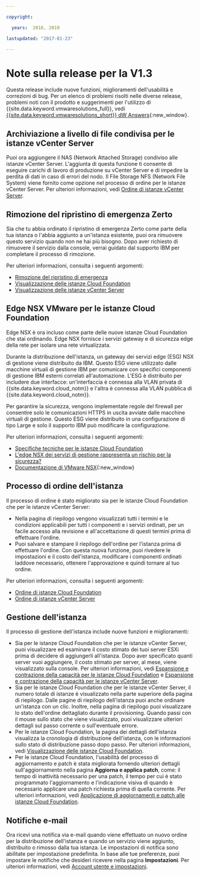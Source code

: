 ```yaml
---

copyright:

  years:  2016, 2019

lastupdated: "2017-01-23"

---
```


# Note sulla release per la V1.3

Questa release include nuove funzioni, miglioramenti dell'usabilità e correzioni di bug. Per un elenco di problemi risolti nelle diverse release, problemi noti con il prodotto e suggerimenti per l'utilizzo di {{site.data.keyword.vmwaresolutions_full}}, vedi [{{site.data.keyword.vmwaresolutions_short}} dW Answers](https://developer.ibm.com/answers/topics/cloudvmw/){:new_window}.

## Archiviazione a livello di file condivisa per le istanze vCenter Server

Puoi ora aggiungere il NAS (Network Attached Storage) condiviso alle istanze vCenter Server. L'aggiunta di questa funzione ti consente di eseguire carichi di lavoro di produzione su vCenter Server e di impedire la perdita di dati in caso di errori del nodo. Il File Storage NFS (Network File System) viene fornito come opzione nel processo di ordine per le istanze vCenter Server. Per ulteriori informazioni, vedi [Ordine di istanze vCenter Server](/docs/services/vmwaresolutions/vcenter/vc_orderinginstance.html).

## Rimozione del ripristino di emergenza Zerto

Sia che tu abbia ordinato il ripristino di emergenza Zerto come parte della tua istanza o l'abbia aggiunto a un'istanza esistente, puoi ora rimuovere questo servizio quando non ne hai più bisogno. Dopo aver richiesto di rimuovere il servizio dalla console, verrai guidato dal supporto IBM per completare il processo di rimozione.

Per ulteriori informazioni, consulta i seguenti argomenti:

* [Rimozione del ripristino di emergenza](/docs/services/vmwaresolutions/services/removingzertodr.html)
* [Visualizzazione delle istanze Cloud Foundation](/docs/services/vmwaresolutions/sddc/sd_viewinginstances.html)
* [Visualizzazione delle istanze vCenter Server](/docs/services/vmwaresolutions/vcenter/vc_viewinginstances.html)

## Edge NSX VMware per le istanze Cloud Foundation

Edge NSX è ora incluso come parte delle nuove istanze Cloud Foundation che stai ordinando. Edge NSX fornisce i servizi gateway e di sicurezza edge della rete per isolare una rete virtualizzata.

Durante la distribuzione dell'istanza, un gateway dei servizi edge (ESG) NSX di gestione viene distribuito da IBM. Questo ESG viene utilizzato dalle macchine virtuali di gestione IBM per comunicare con specifici componenti di gestione IBM esterni correlati all'automazione. L'ESG è distribuito per includere due interfacce: un'interfaccia è connessa alla VLAN privata di {{site.data.keyword.cloud_notm}} e l'altra è connessa alla VLAN pubblica di {{site.data.keyword.cloud_notm}}.

Per garantire la sicurezza, vengono implementate regole del firewall per consentire solo le comunicazioni HTTPS in uscita avviate dalle macchine virtuali di
gestione. Questo ESG viene distribuito in una configurazione di tipo Large e solo il supporto IBM può modificare la configurazione.

Per ulteriori informazioni, consulta i seguenti argomenti:

* [Specifiche tecniche per le istanze Cloud Foundation](/docs/services/vmwaresolutions/sddc/sd_cloudfoundationoverview.html#technical-specifications-for-cloud-foundation-instances)
* [L'edge NSX dei servizi di gestione rappresenta un rischio per la sicurezza?](/docs/services/vmwaresolutions/vmonic/faq.html#does-the-management-services-nsx-edge-pose-a-security-risk-)
* [Documentazione di VMware NSX](https://pubs.vmware.com/NSX-6/index.jsp?topic=%2Fcom.vmware.nsx.admin.doc%2FGUID-3F96DECE-33FB-43EE-88D7-124A730830A4.html){:new_window}

## Processo di ordine dell'istanza

Il processo di ordine è stato migliorato sia per le istanze Cloud Foundation che per le istanze vCenter Server:

* Nella pagina di riepilogo vengono visualizzati tutti i termini e le condizioni applicabili per tutti i componenti e i servizi ordinati, per un facile accesso alla revisione e all'accettazione di questi termini prima di effettuare l'ordine.
* Puoi salvare e stampare il riepilogo dell'ordine per l'istanza prima di effettuare l'ordine. Con questa nuova funzione, puoi rivedere le impostazioni e il costo dell'istanza, modificare i componenti ordinati laddove necessario, ottenere l'approvazione e quindi tornare al tuo ordine.

Per ulteriori informazioni, consulta i seguenti argomenti:

* [Ordine di istanze Cloud Foundation](/docs/services/vmwaresolutions/sddc/sd_orderinginstance.html)
* [Ordine di istanze vCenter Server](/docs/services/vmwaresolutions/vcenter/vc_orderinginstance.html)

## Gestione dell'istanza

Il processo di gestione dell'istanza include nuove funzioni e miglioramenti:

* Sia per le istanze Cloud Foundation che per le istanze vCenter Server, puoi visualizzare ed esaminare il costo stimato dei tuoi server ESXi prima di decidere di aggiungerli all'istanza. Dopo aver specificato quanti server vuoi aggiungere, il costo stimato per server, al mese, viene visualizzato sulla console. Per ulteriori informazioni, vedi [Espansione e contrazione della capacità per le istanze Cloud Foundation](/docs/services/vmwaresolutions/sddc/sd_addingremovingservers.html) e [Espansione e contrazione della capacità per le istanze vCenter Server](/docs/services/vmwaresolutions/vcenter/vc_addingremovingservers.html).
* Sia per le istanze Cloud Foundation che per le istanze vCenter Server, il numero totale di istanze è visualizzato nella parte superiore della pagina di riepilogo. Dalle pagine di riepilogo dell'istanza puoi anche ordinare un'istanza con un clic. Inoltre, nella pagina di riepilogo puoi visualizzare lo stato dell'ordine dettagliato durante il provisioning. Quando passi con il mouse sullo stato che viene visualizzato, puoi visualizzare ulteriori dettagli sul passo corrente o sull'eventuale errore.
* Per le istanze Cloud Foundation, la pagina dei dettagli dell'istanza visualizza la cronologia di distribuzione dell'istanza, con le informazioni sullo stato di distribuzione passo dopo passo. Per ulteriori informazioni, vedi [Visualizzazione delle istanze Cloud Foundation](/docs/services/vmwaresolutions/sddc/sd_viewinginstances.html).
* Per le istanze Cloud Foundation, l'usabilità del processo di aggiornamento e patch è stata migliorata fornendo ulteriori dettagli sull'aggiornamento nella pagina **Aggiorna e applica patch**, come: il tempo di inattività necessario per una patch, il tempo per cui è stato programmato l'aggiornamento e l'indicazione visiva di quando è necessario applicare una patch richiesta prima di quella corrente. Per ulteriori informazioni, vedi [Applicazione di aggiornamenti e patch alle istanze Cloud Foundation](/docs/services/vmwaresolutions/sddc/sd_applyingupdates.html).

## Notifiche e-mail

Ora ricevi una notifica via e-mail quando viene effettuato un nuovo ordine per la distribuzione dell'istanza e quando un servizio viene aggiunto, distribuito o rimosso dalla tua istanza. Le impostazioni di notifica sono abilitate per impostazione predefinita. In base alle tue preferenze, puoi impostare le notifiche che desideri ricevere nella pagina **Impostazioni**. Per ulteriori informazioni, vedi [Account utente e impostazioni](/docs/services/vmwaresolutions/vmonic/useraccount.html).
